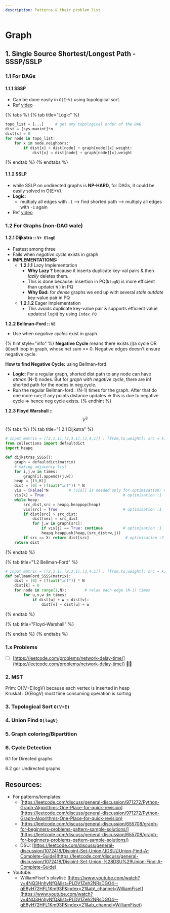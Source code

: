 ```yaml
---
description: Patterns & their problem list
---
```


# Graph

## **1. Single Source Shortest/Longest Path - SSSP/SSLP** 

### **1.1 For DAGs**

#### **1.1.1 SSSP** 

* Can be done easily in `O(E+V)` using topological sort. 
* Ref [video](https://www.youtube.com/watch?v=TXkDpqjDMHA&list=PLDV1Zeh2NRsDGO4--qE8yH72HFL1Km93P&index=17&ab_channel=WilliamFiset)

{% tabs %}
{% tab title="Logic" %}
```python
topo_list = [...]     # get any topological order of the DAG
dist = [sys.maxint]*n
dist[s] = 0
for node in topo_list:
    for x in node.neighbors:
        if dist[x] > dist[node] + graph[node][x].weight:
            dist[x] = dist[node] + graph[node][x].weight
```
{% endtab %}
{% endtabs %}

#### 1.1.2 SSLP 

* while SSLP on undirected graphs is **NP-HARD,** for DAGs, it could be easily solved in O\(E+V\).  
* **Logic**: 
  * multiply all edges with `-1` --&gt; find shorted path --&gt; multiply all edges with `-1` again
* Ref [video](https://www.youtube.com/watch?v=TXkDpqjDMHA&list=PLDV1Zeh2NRsDGO4--qE8yH72HFL1Km93P&index=17&ab_channel=WilliamFiset)

### 1.2 For Graphs \(non-DAG wale\)

#### **1.2.1 Dijkstra  ::** `V+ ElogE`

* Fastest among three
* Fails when _negative cycle_ exists in graph
* **IMPLEMENTATIONS:**
  * **1.2.1.1** Lazy Implementation
    * **Why Lazy ?** because it inserts duplicate key-val pairs & then _lazily_ deletes them.
    * This is done because: insertion in PQ\(`NlogN`\) is more efficient than update\( `N` \) in PQ
    * **Why Bad:** for _dense_ graphs we end up with several _stale outdate_ key-value pair in PQ
  * **1.2.1.2** Eager Implementation
    * This avoids duplicate key-value pair & supports efficient value updates\( `logN`\) by using `Index PQ`

**1.2.2 Bellman-Ford :: `VE`** 

* Use when _negative cycles_ exist in graph. 

{% hint style="info" %}
**Negative Cycle** means there exists \(i\)a cycle OR \(ii\)self loop in graph, whose net sum == 0. Negative edges doesn't ensure negative cycle.

**How to find Negative Cycle:** using Bellman-ford.

* **Logic**: For a regular graph, shorted dist path to any node can have _atmax_ \(N-1\) nodes. But for _graph with negative cycle_, there are inf shorted path for the nodes in neg.cycle.
* Run the regular Bellman-ford : \(N-1\) times for the graph. After that do one more run; if any points distance updates =&gt; this is due to negative cycle =&gt; hence neg cycle exists.
{% endhint %}

**1.2.3 Floyd Warshall ::** $$V^3$$

{% tabs %}
{% tab title="1.2.1 Dijkstra" %}
```python
# input matrix = [[2,1,1],[2,3,1],[3,4,1]] : [from,to,weight]; src = k; dst = X
from collections import defaultdict
import heapq

def dijkstras_SSSS():
    graph = defaultdict(matrix)
    # making adjacency list
    for i,j,w in times:
        graph[i].append((j,w))
    heap = [(0,K)]
    dist = [0] + [float("inf")] * N
    vis = [False]*N         # (vis[] is needed only for optimisation; not logic)
    vis[k] = True                                   # optimisation :1
    while heap:
        src_dist,src = heapq.heappop(heap)
        vis[src] = True                             # optimisation :1
        if dist[src] > src_dist:
            dist[nei] = src_dist
            for j,w in graph[src]:
                if vis[j] == True: continue         # optimisation :1 
                heapq.heappush(heap,(src_dist+w,j))
        if src == X: return dist[src]                # optimisation :2
    return dist
```
{% endtab %}

{% tab title="1.2 Bellman-Ford" %}
```python
# input matrix = [[2,1,1],[2,3,1],[3,4,1]] : [from,to,weight]; src = k; dst = X
def bellmanFord_SSSS(matrix):
    dist = [0] + [float("inf")] * N
    dist[k] = 0
    for node in range(1,N):        # relax each edge (N-1) times
        for u,v,w in times:
            if dist[u] + w < dist[v]:
                dist[v] = dist[u] + w
```
{% endtab %}

{% tab title="Floyd-Warshall" %}

{% endtab %}
{% endtabs %}

### 1.x Problems

* [ ] [https://leetcode.com/problems/network-delay-time/](https://leetcode.com/problems/network-delay-time/)  🍪🍪

 

 

### **2. MST** 

Prim: O\(\(V+E\)logV\) because each vertex is inserted in heap  
Kruskal : O\(ElogV\) most time consuming operation is sorting

### 3. Topological Sort `O(V+E)`

### **4. Union Find `O(logV)`**

### 5. **Graph coloring/Bipartition**

### 6. Cycle Detection

6.1 for Directed graphs

6.2 gor Undirected graphs









## Resources:

* For patterns/templates:
  * [https://leetcode.com/discuss/general-discussion/971272/Python-Graph-Algorithms-One-Place-for-quick-revision](https://leetcode.com/discuss/general-discussion/971272/Python-Graph-Algorithms-One-Place-for-quick-revision)
  * [https://leetcode.com/discuss/general-discussion/655708/graph-for-beginners-problems-pattern-sample-solutions/](https://leetcode.com/discuss/general-discussion/655708/graph-for-beginners-problems-pattern-sample-solutions/)
  * DSU: [https://leetcode.com/discuss/general-discussion/1072418/Disjoint-Set-Union-\(DSU\)Union-Find-A-Complete-Guide](https://leetcode.com/discuss/general-discussion/1072418/Disjoint-Set-Union-%28DSU%29Union-Find-A-Complete-Guide)
* Youtube:
  * WilliamFiset's playlist: [https://www.youtube.com/watch?v=4NQ3HnhyNfQ&list=PLDV1Zeh2NRsDGO4--qE8yH72HFL1Km93P&index=21&ab\_channel=WilliamFiset](https://www.youtube.com/watch?v=4NQ3HnhyNfQ&list=PLDV1Zeh2NRsDGO4--qE8yH72HFL1Km93P&index=21&ab_channel=WilliamFiset)



























